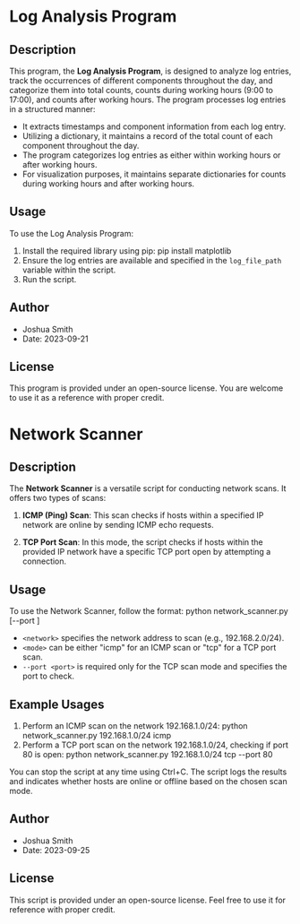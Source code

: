# Log Analysis Program

## Description
This program, the **Log Analysis Program**, is designed to analyze log entries, track the occurrences of different components throughout the day, and categorize them into total counts, counts during working hours (9:00 to 17:00), and counts after working hours. The program processes log entries in a structured manner:

- It extracts timestamps and component information from each log entry.
- Utilizing a dictionary, it maintains a record of the total count of each component throughout the day.
- The program categorizes log entries as either within working hours or after working hours.
- For visualization purposes, it maintains separate dictionaries for counts during working hours and after working hours.

## Usage

To use the Log Analysis Program:

1. Install the required library using pip: pip install matplotlib
2. Ensure the log entries are available and specified in the `log_file_path` variable within the script.
3. Run the script.

## Author
- Joshua Smith
- Date: 2023-09-21

## License
This program is provided under an open-source license. You are welcome to use it as a reference with proper credit.

# Network Scanner

## Description
The **Network Scanner** is a versatile script for conducting network scans. It offers two types of scans:

1. **ICMP (Ping) Scan**: This scan checks if hosts within a specified IP network are online by sending ICMP echo requests.

2. **TCP Port Scan**: In this mode, the script checks if hosts within the provided IP network have a specific TCP port open by attempting a connection.

## Usage

To use the Network Scanner, follow the format: python network_scanner.py <network> <mode> [--port <port>]
- `<network>` specifies the network address to scan (e.g., 192.168.2.0/24).
- `<mode>` can be either "icmp" for an ICMP scan or "tcp" for a TCP port scan.
- `--port <port>` is required only for the TCP scan mode and specifies the port to check.

## Example Usages

1. Perform an ICMP scan on the network 192.168.1.0/24: python network_scanner.py 192.168.1.0/24 icmp
2. Perform a TCP port scan on the network 192.168.1.0/24, checking if port 80 is open: python network_scanner.py 192.168.1.0/24 tcp --port 80

You can stop the script at any time using Ctrl+C. The script logs the results and indicates whether hosts are online or offline based on the chosen scan mode.

## Author
- Joshua Smith
- Date: 2023-09-25

## License
This script is provided under an open-source license. Feel free to use it for reference with proper credit.
